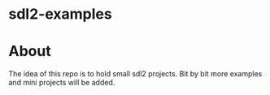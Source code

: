 # sdl2-examples

# About 
The idea of this repo is to hold small sdl2 projects. Bit by bit more examples and mini projects will be added. 